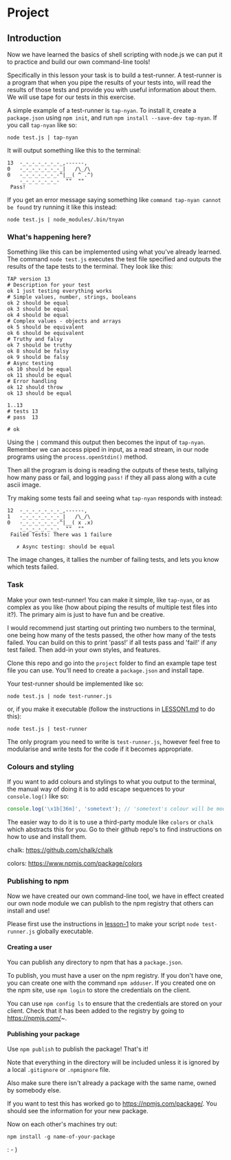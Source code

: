 # Project

## Introduction

Now we have learned the basics of shell scripting with node.js we can put it to
practice and build our own command-line tools!

Specifically in this lesson your task is to build a test-runner. A test-runner is
a program that when you pipe the results of your tests into, will read the results
of those tests and provide you with useful information about them. We will use tape for our
tests in this exercise.

A simple example of a test-runner is `tap-nyan`. To install it, create a `package.json`
using `npm init`, and run `npm install --save-dev tap-nyan`. If you call `tap-nyan` like so:

```
node test.js | tap-nyan
```

It will output something like this to the terminal:

```
13  -_-_-_-_-_-_-_,------,
0   -_-_-_-_-_-_-_|   /\_/\
0   -_-_-_-_-_-_-^|__( ^ .^)
    -_-_-_-_-_-_-  ""  ""
 Pass!
```

If you get an error message saying something like `command tap-nyan cannot be found` try running it like this instead:

```
node test.js | node_modules/.bin/tnyan
```

### What's happening here?

Something like this can be implemented using what you've already learned. The
command `node test.js` executes the test file specified and outputs the results of
the tape tests to the terminal. They look like this:

```
TAP version 13
# Description for your test
ok 1 just testing everything works
# Simple values, number, strings, booleans
ok 2 should be equal
ok 3 should be equal
ok 4 should be equal
# Complex values - objects and arrays
ok 5 should be equivalent
ok 6 should be equivalent
# Truthy and falsy
ok 7 should be truthy
ok 8 should be falsy
ok 9 should be falsy
# Async testing
ok 10 should be equal
ok 11 should be equal
# Error handling
ok 12 should throw
ok 13 should be equal

1..13
# tests 13
# pass  13

# ok
```

Using the `|` command this output then becomes the input of `tap-nyan`. Remember we
can access piped in input, as a read stream, in our node programs using the
`process.openStdin()` method.

Then all the program is doing is reading the outputs of these tests, tallying how many
pass or fail, and logging `pass!` if they all pass along with a cute ascii image.

Try making some tests fail and seeing what `tap-nyan` responds with instead:

```
12  -_-_-_-_-_-_-_,------,
1   -_-_-_-_-_-_-_|   /\_/\
0   -_-_-_-_-_-_-^|__( x .x)
    -_-_-_-_-_-_-  ""  ""
 Failed Tests: There was 1 failure

   ✗ Async testing: should be equal
```

The image changes, it tallies the number of failing tests, and lets you know which
tests failed.

### Task

Make your own test-runner! You can make it simple, like `tap-nyan`, or as complex
as you like (how about piping the results of multiple test files into it?). The
primary aim is just to have fun and be creative.

I would recommend just starting out printing two numbers to the terminal, one being how many of the
tests passed, the other how many of the tests failed. You can build on this to print
'pass!' if all tests pass and 'fail!' if any test failed. Then add-in your own styles, and features.

Clone this repo and go into the `project` folder to find an example tape test file
you can use. You'll need to create a `package.json` and install tape.

Your test-runner should be implemented like so:

```
node test.js | node test-runner.js
```

or, if you make it executable (follow the instructions in [LESSON1.md](https://github.com/bradreeder/Node-Shell-Workshop/blob/master/LESSON1.md) to do this):

```
node test.js | test-runner
```

The only program you need to write is `test-runner.js`, however feel free
to modularise and write tests for the code if it becomes appropriate.

### Colours and styling

If you want to add colours and stylings to what you output to the terminal, the
manual way of doing it is to add escape sequences to your `console.log()` like so:

```javascript
console.log('\x1b[36m]', 'sometext'); // 'sometext's colour will be modified
```

The easier way to do it is to use a third-party module like `colors` or `chalk` which
abstracts this for you. Go to their github repo's to find instructions on how to use
and install them.

chalk: https://github.com/chalk/chalk

colors: https://www.npmjs.com/package/colors

### Publishing to npm

Now we have created our own command-line tool, we have in effect created our
own node module we can publish to the npm registry that others can
install and use!

Please first use the instructions in [lesson-1](https://github.com/bradreeder/Node-Shell-Workshop/blob/master/LESSON1.md) to make your script `node test-runner.js` globally executable. 

#### Creating a user

You can publish any directory to npm that has a `package.json`.

To publish, you must have a user on the npm registry. If you don't have one, you
can create one with the command `npm adduser`. If you created one on the npm site,
use `npm login` to store the credentials on the client.

You can use `npm config ls` to ensure that the credentials are stored on your client.
Check that it has been added to the registry by going to https://npmjs.com/~.

#### Publishing your package

Use `npm publish` to publish the package! That's it!

Note that everything in the directory will be included unless it is ignored by a local `.gitignore` or `.npmignore` file.

Also make sure there isn't already a package with the same name, owned by somebody else.

If you want to test this has worked go to https://npmjs.com/package/<package>. You should see the information for your new package.

Now on each other's machines try out:

```
npm install -g name-of-your-package
```

: - )
